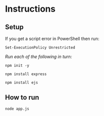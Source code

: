 # Instructions


## Setup

If you get a script error in PowerShell then run:

`Set-ExecutionPolicy Unrestricted`

*Run each of the following in turn:*

`npm init -y`

`npm install express`

`npm install ejs`

## How to run
`node app.js`